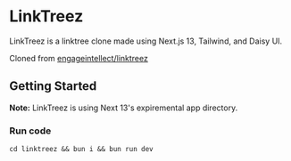 # LinkTreez

LinkTreez is a linktree clone made using Next.js 13, Tailwind, and Daisy UI.

Cloned from [engageintellect/linktreez](https://github.com/engageintellect/linktreez.git)

## Getting Started

**Note:** LinkTreez is using Next 13's expiremental app directory.

### Run code

`cd linktreez && bun i && bun run dev`
